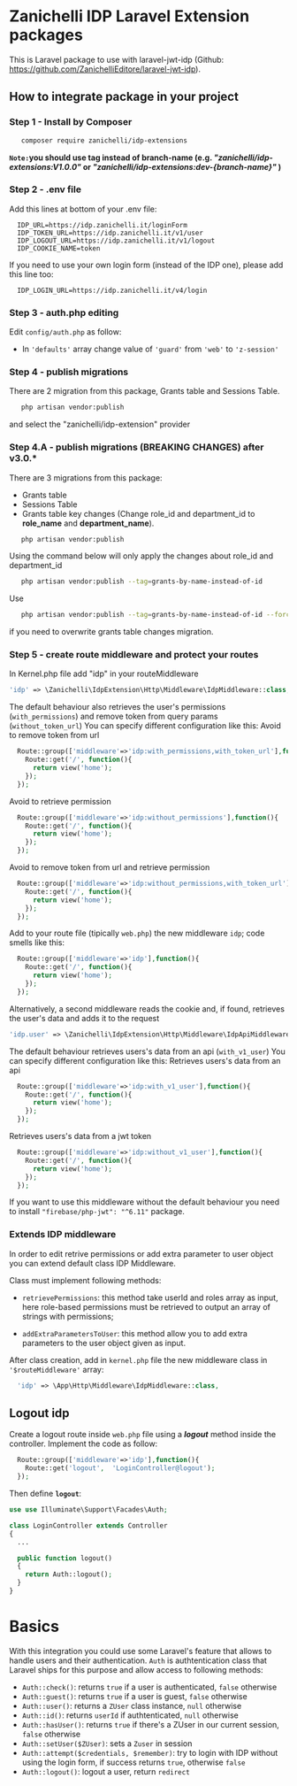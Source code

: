 # Zanichelli IDP Laravel Extension packages

This is Laravel package to use with laravel-jwt-idp (Github: https://github.com/ZanichelliEditore/laravel-jwt-idp).

## How to integrate package in your project

### Step 1 - Install by Composer

```bash
   composer require zanichelli/idp-extensions
```

**`Note:`you should use tag instead of branch-name (e.g. _"zanichelli/idp-extensions:V1.0.0"_ or _"zanichelli/idp-extensions:dev-{branch-name}"_ )**

### Step 2 - .env file

Add this lines at bottom of your .env file:

```
  IDP_URL=https://idp.zanichelli.it/loginForm
  IDP_TOKEN_URL=https://idp.zanichelli.it/v1/user
  IDP_LOGOUT_URL=https://idp.zanichelli.it/v1/logout
  IDP_COOKIE_NAME=token
```

If you need to use your own login form (instead of the IDP one), please add this line too:

```
  IDP_LOGIN_URL=https://idp.zanichelli.it/v4/login
```

### Step 3 - auth.php editing

Edit `config/auth.php` as follow:

- In `'defaults'` array change value of `'guard'` from `'web'` to `'z-session'`

### Step 4 - publish migrations

There are 2 migration from this package, Grants table and Sessions Table.

```bash
   php artisan vendor:publish
```

and select the "zanichelli/idp-extension" provider

### Step 4.A - publish migrations (BREAKING CHANGES) after v3.0.**\***

There are 3 migrations from this package:

- Grants table
- Sessions Table
- Grants table key changes (Change role_id and department_id to **role_name** and **department_name**).

```bash
   php artisan vendor:publish
```

Using the command below will only apply the changes about role_id and department_id

```bash
   php artisan vendor:publish --tag=grants-by-name-instead-of-id
```

Use

```bash
   php artisan vendor:publish --tag=grants-by-name-instead-of-id --force
```

if you need to overwrite grants table changes migration.

### Step 5 - create route middleware and protect your routes

In Kernel.php file add "idp" in your routeMiddleware

```php
'idp' => \Zanichelli\IdpExtension\Http\Middleware\IdpMiddleware::class,
```

The default behaviour also retrieves the user's permissions (`with_permissions`) and remove token from query params (`without_token_url`)
You can specify different configuration like this:
Avoid to remove token from url
```php
  Route::group(['middleware'=>'idp:with_permissions,with_token_url'],function(){
    Route::get('/', function(){
      return view('home');
    });
  });
```
Avoid to retrieve permission
```php
  Route::group(['middleware'=>'idp:without_permissions'],function(){
    Route::get('/', function(){
      return view('home');
    });
  });
```
Avoid to remove token from url and retrieve permission
```php
  Route::group(['middleware'=>'idp:without_permissions,with_token_url'],function(){
    Route::get('/', function(){
      return view('home');
    });
  });
```

Add to your route file (tipically `web.php`) the new middleware `idp`; code smells like this:

```php
  Route::group(['middleware'=>'idp'],function(){
    Route::get('/', function(){
      return view('home');
    });
  });
```

Alternatively, a second middleware reads the cookie and, if found, retrieves the user's data and adds it to the request

```php
'idp.user' => \Zanichelli\IdpExtension\Http\Middleware\IdpApiMiddleware::class,
```

The default behaviour retrieves users's data from an api (`with_v1_user`) 
You can specify different configuration like this:
Retrieves users's data from an api
```php
  Route::group(['middleware'=>'idp:with_v1_user'],function(){
    Route::get('/', function(){
      return view('home');
    });
  });
```

Retrieves users's data from a jwt token
```php
  Route::group(['middleware'=>'idp:without_v1_user'],function(){
    Route::get('/', function(){
      return view('home');
    });
  });
```
If you want to use this middleware without the default behaviour you need to install `"firebase/php-jwt": "^6.11"` package.

### Extends IDP middleware

In order to edit retrive permissions or add extra parameter to user object you can extend default class IDP Middleware.

Class must implement following methods:

- `retrievePermissions`: this method take userId and roles array as input, here role-based permissions must be retrieved to output an array of strings with permissions;

- `addExtraParametersToUser`: this method allow you to add extra parameters to the user object given as input.

After class creation, add in `kernel.php` file the new middleware class in `'$routeMiddleware'` array:

```php
  'idp' => \App\Http\Middleware\IdpMiddleware::class,
```

## Logout idp

Create a logout route inside `web.php` file using a **_logout_** method inside the controller.
Implement the code as follow:

```php
  Route::group(['middleware'=>'idp'],function(){
    Route::get('logout',  'LoginController@logout');
  });
```

Then define **`logout`**:

```php
use use Illuminate\Support\Facades\Auth;

class LoginController extends Controller
{
  ...

  public function logout()
  {
    return Auth::logout();
  }
}
```

# Basics

With this integration you could use some Laravel's feature that allows to handle users and their authentication.
`Auth` is authtentication class that Laravel ships for this purpose and allow access to following methods:

- `Auth::check()`: returns `true` if a user is authenticated, `false` otherwise
- `Auth::guest()`: returns `true` if a user is guest, `false` otherwise
- `Auth::user()`: returns a `ZUser` class instance, `null` otherwise
- `Auth::id()`: returns `userId` if authtenticated, `null` otherwise
- `Auth::hasUser()`: returns `true` if there's a ZUser in our current session, `false` otherwise
- `Auth::setUser($ZUser)`: sets a `Zuser` in session
- `Auth::attempt($credentials, $remember)`: try to login with IDP without using the login form, if success returns `true`, otherwise `false`
- `Auth::logout()`: logout a user, return `redirect`
